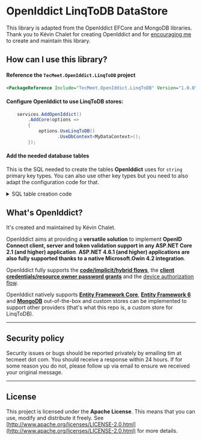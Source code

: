 ﻿# OpenIddict LinqToDB DataStore

This library is adapted from the OpenIddict EFCore and MongoDB libraries.
Thank you to Kévin Chalet for creating OpenIddict and for [encouraging
me](https://github.com/openiddict/openiddict-core/issues/1503) to create and maintain this library.

## How can I use this library?

#### Reference the `TecMeet.OpenIddict.LinqToDB` project
```xml
<PackageReference Include="TecMeet.OpenIddict.LinqToDB" Version="1.0.0" />
```

#### Configure OpenIddict to use LinqToDB stores:
```csharp
    services.AddOpenIddict()
        .AddCore(options =>
        {
            options.UseLinqToDB()
                   .UseDbContext<MyDataContext>();
        });
```

#### Add the needed database tables
This is the SQL needed to create the tables **OpenIddict** uses for `string` primary key types. You
can also use other key types but you need to also adapt the configuration code for that.
<details>
<summary>SQL table creation code</summary>

```postgresql

```
</details>

## What's OpenIddict?
It's created and maintained by Kévin Chalet.

OpenIddict aims at providing a **versatile solution** to implement **OpenID Connect client, server and token validation support in any ASP.NET Core 2.1 (and higher) application**.
**ASP.NET 4.6.1 (and higher) applications are also fully supported thanks to a native Microsoft.Owin 4.2 integration**.

OpenIddict fully supports the **[code/implicit/hybrid flows](http://openid.net/specs/openid-connect-core-1_0.html)**,
the **[client credentials/resource owner password grants](https://tools.ietf.org/html/rfc6749)** and the [device authorization flow](https://tools.ietf.org/html/rfc8628).

OpenIddict natively supports **[Entity Framework Core](https://www.nuget.org/packages/OpenIddict.EntityFrameworkCore)**,
**[Entity Framework 6](https://www.nuget.org/packages/OpenIddict.EntityFramework)** and **[MongoDB](https://www.nuget.org/packages/OpenIddict.MongoDb)**
out-of-the-box and custom stores can be implemented to support other providers (that's what this repo is,
a custom store for LinqToDB).

--------------

## Security policy

Security issues or bugs should be reported privately by emailing tim at tecmeet dot com.
You should receive a response within 24 hours. If for some reason you do not, please follow up via email to ensure we received your original message.

--------------

## License

This project is licensed under the **Apache License**. This means that you can use, modify and distribute it freely.
See [http://www.apache.org/licenses/LICENSE-2.0.html](http://www.apache.org/licenses/LICENSE-2.0.html) for more details.
